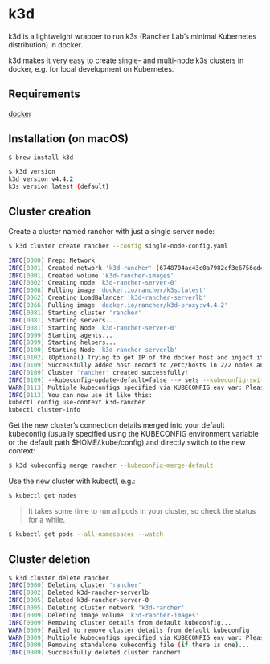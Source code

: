 # k3d
k3d is a lightweight wrapper to run k3s (Rancher Lab’s minimal Kubernetes distribution) in docker.

k3d makes it very easy to create single- and multi-node k3s clusters in docker, e.g. for local development on Kubernetes.

## Requirements

[docker](https://docs.docker.com/engine/install/)

## Installation (on macOS)

```bash
$ brew install k3d

$ k3d version
k3d version v4.4.2
k3s version latest (default)
```

## Cluster creation

Create a cluster named rancher with just a single server node:

```bash
$ k3d cluster create rancher --config single-node-config.yaml

INFO[0000] Prep: Network                                
INFO[0001] Created network 'k3d-rancher' (6748704ac43c0a7982cf3e6756edcd1166634a1af3b721e91341c1ac7713f3e5) 
INFO[0001] Created volume 'k3d-rancher-images'          
INFO[0002] Creating node 'k3d-rancher-server-0'         
INFO[0008] Pulling image 'docker.io/rancher/k3s:latest' 
INFO[0062] Creating LoadBalancer 'k3d-rancher-serverlb' 
INFO[0066] Pulling image 'docker.io/rancher/k3d-proxy:v4.4.2' 
INFO[0081] Starting cluster 'rancher'                   
INFO[0081] Starting servers...                          
INFO[0081] Starting Node 'k3d-rancher-server-0'         
INFO[0099] Starting agents...                           
INFO[0099] Starting helpers...                          
INFO[0100] Starting Node 'k3d-rancher-serverlb'         
INFO[0102] (Optional) Trying to get IP of the docker host and inject it into the cluster as 'host.k3d.internal' for easy access 
INFO[0109] Successfully added host record to /etc/hosts in 2/2 nodes and to the CoreDNS ConfigMap 
INFO[0109] Cluster 'rancher' created successfully!      
INFO[0109] --kubeconfig-update-default=false --> sets --kubeconfig-switch-context=false 
WARN[0113] Multiple kubeconfigs specified via KUBECONFIG env var: Please reduce to one entry, unset KUBECONFIG or explicitly choose an output 
INFO[0113] You can now use it like this:                
kubectl config use-context k3d-rancher
kubectl cluster-info
```

Get the new cluster’s connection details merged into your default kubeconfig (usually specified using the KUBECONFIG environment variable or the default path $HOME/.kube/config) and directly switch to the new context:

```bash
$ k3d kubeconfig merge rancher --kubeconfig-merge-default
```

Use the new cluster with kubectl, e.g.:

```bash
$ kubectl get nodes
```

> It takes some time to run all pods in your cluster, so check the status for a while.

```bash
$ kubectl get pods --all-namespaces --watch
```

## Cluster deletion

```bash
$ k3d cluster delete rancher                               
INFO[0000] Deleting cluster 'rancher'                   
INFO[0002] Deleted k3d-rancher-serverlb                 
INFO[0005] Deleted k3d-rancher-server-0                 
INFO[0005] Deleting cluster network 'k3d-rancher'       
INFO[0009] Deleting image volume 'k3d-rancher-images'   
INFO[0009] Removing cluster details from default kubeconfig... 
WARN[0009] Failed to remove cluster details from default kubeconfig 
WARN[0009] Multiple kubeconfigs specified via KUBECONFIG env var: Please reduce to one entry, unset KUBECONFIG or explicitly choose an output 
INFO[0009] Removing standalone kubeconfig file (if there is one)... 
INFO[0009] Successfully deleted cluster rancher!      
```
